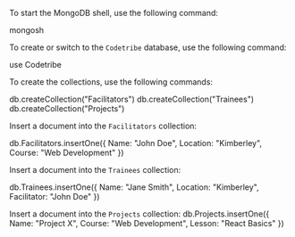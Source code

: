 To start the MongoDB shell, use the following command:

mongosh

To create or switch to the `Codetribe` database, use the following command:

use Codetribe

To create the collections, use the following commands:

db.createCollection("Facilitators")
db.createCollection("Trainees")
db.createCollection("Projects")


Insert a document into the `Facilitators` collection:

db.Facilitators.insertOne({
  Name: "John Doe",
  Location: "Kimberley",
  Course: "Web Development"
})


Insert a document into the `Trainees` collection:

db.Trainees.insertOne({
  Name: "Jane Smith",
  Location: "Kimberley",
  Facilitator: "John Doe"
})

Insert a document into the `Projects` collection:
db.Projects.insertOne({
  Name: "Project X",
  Course: "Web Development",
  Lesson: "React Basics"
})
